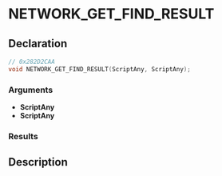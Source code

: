 # NETWORK_GET_FIND_RESULT

## Declaration
```cpp
// 0x282D2CAA
void NETWORK_GET_FIND_RESULT(ScriptAny, ScriptAny);
```

### Arguments
- **ScriptAny**
- **ScriptAny**

### Results

## Description
